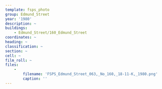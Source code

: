 ```yaml
---
template: fsps_photo
group: Edmund_Street
year: '1980'
description: ~
buildings:
    - Edmund_Street/160_Edmund_Street
coordinates: ~
heading: ~
classification: ~
section: ~
cell: ~
film_roll: ~
files:
    -
        filename: 'FSPS_Edmund_Street_063,_No_160,_18-11-K,_1980.png'
        caption: ''
---
```

